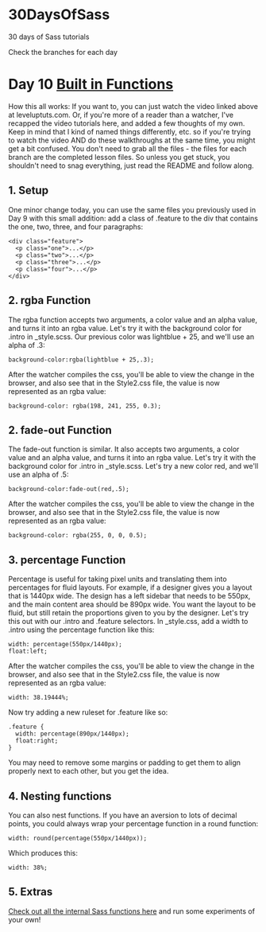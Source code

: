 30DaysOfSass
============

30 days of Sass tutorials

Check the branches for each day

# Day 10 [Built in Functions](http://leveluptuts.com/tutorials/sass-tutorials/10-built-functions)
How this all works:  If you want to, you can just watch the video linked above at leveluptuts.com. Or, if you're more of a reader than a watcher, I've recapped the video tutorials here, and added a few thoughts of my own. Keep in mind that I kind of named things differently, etc. so if you're trying to watch the video AND do these walkthroughs at the same time, you might get a bit confused. You don't need to grab all the files - the files for each branch are the completed lesson files. So unless you get stuck, you shouldn't need to snag everything, just read the README and follow along.

## 1. Setup
One minor change today, you can use the same files you previously used in Day 9 with this small addition:  add a class of .feature to the div that contains the one, two, three, and four paragraphs:
```
<div class="feature">
  <p class="one">...</p>
  <p class="two">...</p>
  <p class="three">...</p>
  <p class="four">...</p>
</div>
```


## 2. rgba Function
The rgba function accepts two arguments, a color value and an alpha value, and turns it into an rgba value. Let's try it with the background color for .intro in _style.scss.  Our previous color was lightblue + 25, and we'll use an alpha of .3:
```
background-color:rgba(lightblue + 25,.3);
```

After the watcher compiles the css, you'll be able to view the change in the browser, and also see that in the Style2.css file, the value is now represented as an rgba value:
```
background-color: rgba(198, 241, 255, 0.3);
```


## 2. fade-out Function
The fade-out function is similar. It also accepts two arguments, a color value and an alpha value, and turns it into an rgba value. Let's try it with the background color for .intro in _style.scss.  Let's try a new color red, and we'll use an alpha of .5:
```
background-color:fade-out(red,.5);
```

After the watcher compiles the css, you'll be able to view the change in the browser, and also see that in the Style2.css file, the value is now represented as an rgba value:
```
background-color: rgba(255, 0, 0, 0.5);
```

## 3. percentage Function
Percentage is useful for taking pixel units and translating them into percentages for fluid layouts. For example, if a designer gives you a layout that is 1440px wide.  The design has a left sidebar that needs to be 550px, and the main content area should be 890px wide.  You want the layout to be fluid, but still retain the proportions given to you by the designer.  Let's try this out with our .intro and .feature selectors.  In _style.css, add a width to .intro using the percentage function like this:
```
width: percentage(550px/1440px);
float:left;
```

After the watcher compiles the css, you'll be able to view the change in the browser, and also see that in the Style2.css file, the value is now represented as an rgba value:
```
width: 38.19444%;
```

Now try adding a new ruleset for .feature like so:
```
.feature {
  width: percentage(890px/1440px);
  float:right;
}
```

You may need to remove some margins or padding to get them to align properly next to each other, but you get the idea.

## 4. Nesting functions
You can also nest functions.  If you have an aversion to lots of decimal points, you could always wrap your percentage function in a round function:

```
width: round(percentage(550px/1440px));
```

Which produces this:
```
width: 38%;
```

## 5. Extras
[Check out all the internal Sass functions here](http://sass-lang.com/documentation/Sass/Script/Functions.html) and run some experiments of your own!

